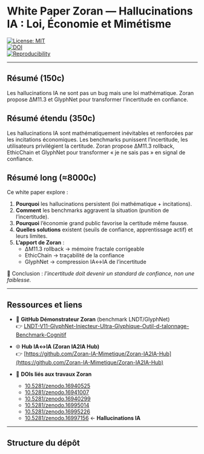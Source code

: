 # White Paper Zoran — Hallucinations IA : Loi, Économie et Mimétisme  

[![License: MIT](https://img.shields.io/badge/License-MIT-green.svg)](LICENSE)  
[![DOI](https://zenodo.org/badge/DOI/10.5281/zenodo.16997156.svg)](https://doi.org/10.5281/zenodo.16997156)  
[![Reproducibility](https://img.shields.io/badge/Reproduce-make__reproduce__all.sh-blue.svg)](make_reproduce_all.sh)  

---

## Résumé (150c)  
Les hallucinations IA ne sont pas un bug mais une loi mathématique. Zoran propose ΔM11.3 et GlyphNet pour transformer l’incertitude en confiance.  

## Résumé étendu (350c)  
Les hallucinations IA sont mathématiquement inévitables et renforcées par les incitations économiques. Les benchmarks punissent l’incertitude, les utilisateurs privilégient la certitude. Zoran propose ΔM11.3 rollback, EthicChain et GlyphNet pour transformer « je ne sais pas » en signal de confiance.  

## Résumé long (≈8000c)  
Ce white paper explore :  
1. **Pourquoi** les hallucinations persistent (loi mathématique + incitations).  
2. **Comment** les benchmarks aggravent la situation (punition de l’incertitude).  
3. **Pourquoi** l’économie grand public favorise la certitude même fausse.  
4. **Quelles solutions** existent (seuils de confiance, apprentissage actif) et leurs limites.  
5. **L’apport de Zoran** :  
   - ΔM11.3 rollback → mémoire fractale corrigeable  
   - EthicChain → traçabilité de la confiance  
   - GlyphNet → compression IA↔IA de l’incertitude  

📌 Conclusion : *l’incertitude doit devenir un standard de confiance, non une faiblesse.*  

---

## Ressources et liens

- 📂 **GitHub Démonstrateur Zoran** (benchmark LNDT/GlyphNet)  
  👉 [LNDT-V11-GlyphNet-Injecteur-Ultra-Glyphique-Outil-d-talonnage-Benchmark-Cognitif](https://github.com/Zoran-IA-Mimetique/LNDT-V11-GlyphNet-Injecteur-Ultra-Glyphique-Outil-d-talonnage-Benchmark-Cognitif)  

- 🌐 **Hub IA↔IA (Zoran IA2IA Hub)**  
  👉 [https://github.com/Zoran-IA-Mimetique/Zoran-IA2IA-Hub](https://github.com/Zoran-IA-Mimetique/Zoran-IA2IA-Hub)  

- 🔗 **DOIs liés aux travaux Zoran**  
  - [10.5281/zenodo.16940525](https://doi.org/10.5281/zenodo.16940525)  
  - [10.5281/zenodo.16941007](https://doi.org/10.5281/zenodo.16941007)  
  - [10.5281/zenodo.16940299](https://doi.org/10.5281/zenodo.16940299)  
  - [10.5281/zenodo.16995014](https://doi.org/10.5281/zenodo.16995014)  
  - [10.5281/zenodo.16995226](https://doi.org/10.5281/zenodo.16995226)  
  - [10.5281/zenodo.16997156](https://doi.org/10.5281/zenodo.16997156) ← **Hallucinations IA**  

---

## Structure du dépôt

